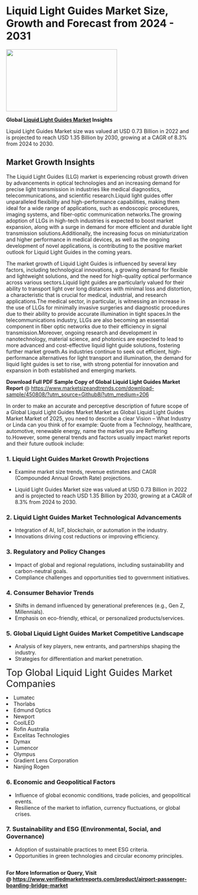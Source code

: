 <H1>Liquid Light Guides Market Size, Growth and Forecast from 2024 - 2031</H1><img class="aligncenter size-medium wp-image-584254" src="https://thirdeyenews.in/wp-content/uploads/2024/09/Global-Market-Research-300x168.jpeg" alt="" width="300" height="168" /><p><strong>Global&nbsp;<a href="https://www.marketsizeandtrends.com/download-sample/450808/?utm_source=Github8j?utm_medium=206">Liquid Light Guides Market</a> Insights</strong></p><p>Liquid Light Guides Market size was valued at USD 0.73 Billion in 2022 and is projected to reach USD 1.35 Billion by 2030, growing at a CAGR of 8.3% from 2024 to 2030.</p><p><h2>Market Growth Insights</h2> <p>The Liquid Light Guides (LLG) market is experiencing robust growth driven by advancements in optical technologies and an increasing demand for precise light transmission in industries like medical diagnostics, telecommunications, and scientific research.Liquid light guides offer unparalleled flexibility and high-performance capabilities, making them ideal for a wide range of applications, such as endoscopic procedures, imaging systems, and fiber-optic communication networks.The growing adoption of LLGs in high-tech industries is expected to boost market expansion, along with a surge in demand for more efficient and durable light transmission solutions.Additionally, the increasing focus on miniaturization and higher performance in medical devices, as well as the ongoing development of novel applications, is contributing to the positive market outlook for Liquid Light Guides in the coming years.</p> <p>The market growth of Liquid Light Guides is influenced by several key factors, including technological innovations, a growing demand for flexible and lightweight solutions, and the need for high-quality optical performance across various sectors.Liquid light guides are particularly valued for their ability to transport light over long distances with minimal loss and distortion, a characteristic that is crucial for medical, industrial, and research applications.The medical sector, in particular, is witnessing an increase in the use of LLGs for minimally invasive surgeries and diagnostic procedures due to their ability to provide accurate illumination in tight spaces.In the telecommunications industry, LLGs are also becoming an essential component in fiber optic networks due to their efficiency in signal transmission.Moreover, ongoing research and development in nanotechnology, material science, and photonics are expected to lead to more advanced and cost-effective liquid light guide solutions, fostering further market growth.As industries continue to seek out efficient, high-performance alternatives for light transport and illumination, the demand for liquid light guides is set to rise, with strong potential for innovation and expansion in both established and emerging markets.<p><span class=""><strong>Download Full PDF Sample Copy of Global Liquid Light Guides Market Report</strong> @ <a href="https://www.marketsizeandtrends.com/download-sample/450808/?utm_source=Github8j?utm_medium=206" target="_blank">https://www.marketsizeandtrends.com/download-sample/450808/?utm_source=Github8j?utm_medium=206</a></span></p><p>In order to make an accurate and perceptive description of future scope of a Global&nbsp;Liquid Light Guides Market Market as Global&nbsp;Liquid Light Guides Market Market of 2025, you need to describe a clear Vision &ndash; What Industry or Linda can you think of for example: Quote from a Technology, healthcare, automotive, renewable energy, name the market you are Reffering to.However, some general trends and factors usually impact market reports and their future outlook include:</p><h3>1.&nbsp;<strong>Liquid Light Guides Market Growth Projections</strong></h3><ul><li>Examine market size trends, revenue estimates and CAGR (Compounded Annual Growth Rate) projections.</li><li><p>Liquid Light Guides Market size was valued at USD 0.73 Billion in 2022 and is projected to reach USD 1.35 Billion by 2030, growing at a CAGR of 8.3% from 2024 to 2030.</p></li></ul><h3>2.&nbsp;<strong>Liquid Light Guides Market Technological Advancements</strong></h3><ul><li>Integration of AI, IoT, blockchain, or automation in the industry.</li><li>Innovations driving cost reductions or improving efficiency.</li></ul><h3>3.&nbsp;<strong>Regulatory and Policy Changes</strong></h3><ul><li>Impact of global and regional regulations, including sustainability and carbon-neutral goals.</li><li>Compliance challenges and opportunities tied to government initiatives.</li></ul><h3>4.&nbsp;<strong>Consumer Behavior Trends</strong></h3><ul><li>Shifts in demand influenced by generational preferences (e.g., Gen Z, Millennials).</li><li>Emphasis on eco-friendly, ethical, or personalized products/services.</li></ul><h3>5.&nbsp;<strong>Global Liquid Light Guides Market Competitive Landscape</strong></h3><ul><li>Analysis of key players, new entrants, and partnerships shaping the industry.</li><li>Strategies for differentiation and market penetration.</li></ul><p data-pm-slice="1 1 []"><span style="color: inherit; font-family: inherit; font-size: 25px;">Top Global Liquid Light Guides Market Companies</span></p><div class="" data-test-id=""><p><li>Lumatec</li><li> Thorlabs</li><li> Edmund Optics</li><li> Newport</li><li> CoolLED</li><li> Rofin Australia</li><li> Excelitas Technologies</li><li> Dymax</li><li> Lumencor</li><li> Olympus</li><li> Gradient Lens Corporation</li><li> Nanjing Rogen</li></p></div><h3>6.&nbsp;<strong>Economic and Geopolitical Factors</strong></h3><ul><li>Influence of global economic conditions, trade policies, and geopolitical events.</li><li>Resilience of the market to inflation, currency fluctuations, or global crises.</li></ul><h3>7.&nbsp;<strong>Sustainability and ESG (Environmental, Social, and Governance)</strong></h3><ul><li>Adoption of sustainable practices to meet ESG criteria.</li><li>Opportunities in green technologies and circular economy principles.</li></ul><h2><strong style="font-size: 14px;">For More Information or Query, Visit @&nbsp;</strong><a style="background-color: #ffffff; font-size: 14px;" href="https://www.marketsizeandtrends.com/report/liquid-light-guides-market/" target="_blank">https://www.verifiedmarketreports.com/product/airport-passenger-boarding-bridge-market</a></h2>